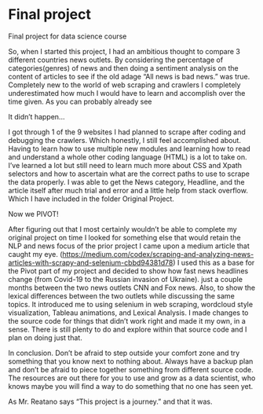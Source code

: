 # Final project
Final project for data science course

So, when I started this project, I had an ambitious thought to compare 3 different countries news outlets.  By considering the percentage of categories(genres) of news and then doing a sentiment analysis on the content of articles to see if the old adage “All news is bad news.” was true.  Completely new to the world of web scraping and crawlers I completely underestimated how much I would have to learn and accomplish over the time given.  As you can probably already see 

 

It didn’t happen... 

 

I got through 1 of the 9 websites I had planned to scrape after coding and debugging the crawlers. Which honestly, I still feel accomplished about.  Having to learn how to use multiple new modules and learning how to read and understand a whole other coding language (HTML) is a lot to take on.  I’ve learned a lot but still need to learn much more about CSS and Xpath selectors and how to ascertain what are the correct paths to use to scrape the data properly.   I was able to get the News category, Headline, and the article itself after much trial and error and a little help from stack overflow.  Which I have included in the folder Original Project. 

 

Now we PIVOT! 

 

After figuring out that I most certainly wouldn’t be able to complete my original project on time I looked for something else that would retain the NLP and news focus of the prior project I came upon a medium article that caught my eye. (https://medium.com/codex/scraping-and-analyzing-news-articles-with-scrapy-and-selenium-cbbd94381d78) I used this as a base for the Pivot part of my project and decided to show how fast news headlines change (from Covid-19 to the Russian invasion of Ukraine). just a couple months between the two news outlets CNN and Fox news.  Also, to show the lexical differences between the two outlets while discussing the same topics.    It introduced me to using selenium in web scraping, wordcloud style visualization, Tableau animations, and Lexical Analysis.  I made changes to the source code for things that didn’t work right and made it my own, in a sense.  There is still plenty to do and explore within that source code and I plan on doing just that. 

 

In conclusion.  Don’t be afraid to step outside your comfort zone and try something that you know next to nothing about.  Always have a backup plan and don’t be afraid to piece together something from different source code.  The resources are out there for you to use and grow as a data scientist, who knows maybe you will find a way to do something that no one has seen yet. 

 

As Mr. Reatano says “This project is a journey.” and that it was. 

 
